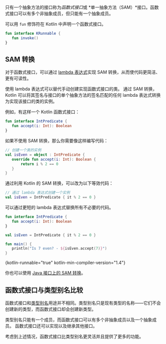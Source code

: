 [//]: # (title: 函数式（SAM）接口)

只有一个抽象方法的接口称为*函数式接口*或 *单一抽象<!--
-->方法（SAM）*接口。函数式接口可以有多个非抽象成员，但只能有一个抽象成员。

可以用 `fun` 修饰符在 Kotlin 中声明一个函数式接口。

```kotlin
fun interface KRunnable {
   fun invoke()
}
```

## SAM 转换

对于函数式接口，可以通过
[lambda 表达式](lambdas.md#lambda-expressions-and-anonymous-functions)实现 SAM 转换，从而使代码更简洁、更有可读性。

使用 lambda 表达式可以替代手动创建实现函数式接口的类。
通过 SAM 转换， Kotlin 可以将其签名与<!--
-->接口的单个抽象方法的签名匹配的任何 lambda 表达式转换为实现该接口的类的实例。

例如，有这样一个 Kotlin 函数式接口：

```kotlin
fun interface IntPredicate {
   fun accept(i: Int): Boolean
}
```

如果不使用 SAM 转换，那么你需要像这样编写代码：

```kotlin
// 创建一个类的实例
val isEven = object : IntPredicate {
   override fun accept(i: Int): Boolean {
       return i % 2 == 0
   }
}
```

通过利用 Kotlin 的 SAM 转换，可以改为以下等效代码：

```kotlin
// 通过 lambda 表达式创建一个实例
val isEven = IntPredicate { it % 2 == 0 }
```

可以通过更短的 lambda 表达式替换所有不必要的代码。

```kotlin
fun interface IntPredicate {
   fun accept(i: Int): Boolean
}

val isEven = IntPredicate { it % 2 == 0 }

fun main() {
   println("Is 7 even? - ${isEven.accept(7)}")
}
```
{kotlin-runnable="true" kotlin-min-compiler-version="1.4"}

你也可以使用 [Java 接口上的 SAM 转换](java-interop.md#sam-conversions)。

## 函数式接口与类型别名比较

函数式接口和[类型别名](type-aliases.md)用途并不相同。类型别名只是<!--
-->现有类型的名称——它们不会创建新的类型，而函数式接口却会创建新类型。

类型别名只能有一个成员，而函数式接口可以有多个非抽象成员以及一个抽象成员。
函数式接口还可以实现以及继承其他接口。

考虑到上述情况，函数式接口比类型别名更灵活并且提供了更多的功能。